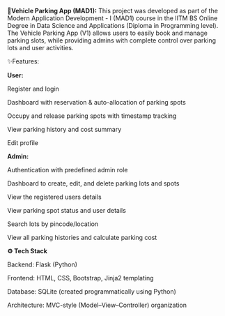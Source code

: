 **🚗Vehicle Parking App (MAD1):**
This project was developed as part of the Modern Application Development - I (MAD1) course in the IITM BS Online Degree in Data Science and Applications (Diploma in Programming level). The Vehicle Parking App (V1) allows users to easily book and manage parking slots, while providing admins with complete control over parking lots and user activities.

✨Features:

**User:**

Register and login

Dashboard with reservation & auto-allocation of parking spots

Occupy and release parking spots with timestamp tracking

View parking history and cost summary

Edit profile

**Admin:**

Authentication with predefined admin role

Dashboard to create, edit, and delete parking lots and spots

View the registered users details

View parking spot status and user details

Search lots by pincode/location

View all parking histories and calculate parking cost

**⚙️ Tech Stack**

Backend: Flask (Python)

Frontend: HTML, CSS, Bootstrap, Jinja2 templating

Database: SQLite (created programmatically using Python)

Architecture: MVC-style (Model–View–Controller) organization
